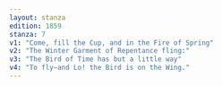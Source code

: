 ```yaml
---
layout: stanza
edition: 1859
stanza: 7
v1: "Come, fill the Cup, and in the Fire of Spring"
v2: "The Winter Garment of Repentance fling:"
v3: "⁠The Bird of Time has but a little way"
v4: "To fly—and Lo! the Bird is on the Wing."
---
```

